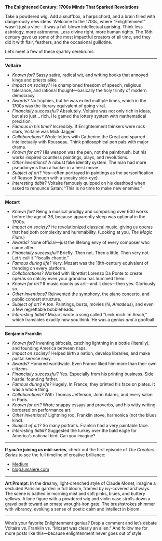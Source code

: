 **The Enlightened Century: 1700s Minds That Sparked Revolutions**

Take a powdered wig. Add a snuffbox, a harpsichord, and a brain filled with dangerously new ideas. Welcome to the 1700s, where “Enlightenment” wasn’t just a vibe—it was a full-blown intellectual uprising. Think less astrology, more astronomy. Less divine right, more human rights. The 18th century gave us some of the most impactful creators of all time, and they did it with flair, feathers, and the occasional guillotine.

Let’s meet a few of these sparkly cerebrums:

---

**Voltaire**

* *Known for?* Sassy satire, radical wit, and writing books that annoyed kings and priests alike.
* *Impact on society?* He championed freedom of speech, religious tolerance, and rational thought—basically the holy trinity of modern democracy.
* *Awards?* No trophies, but he was exiled multiple times, which in the 1700s was the literary equivalent of going viral.
* *Financially successful?* Absolutely. Voltaire was not only rich in ideas, but also just… rich. He gamed the lottery system with mathematical precision.
* *Famous in his time?* Incredibly. If Enlightenment thinkers were rock stars, Voltaire was Mick Jagger.
* *Collaborations?* Wrote letters with Catherine the Great and sparred intellectually with Rousseau. Think philosophical pen pals with major drama.
* *Known for art?* His weapon was the pen, not the paintbrush, but his works inspired countless paintings, plays, and revolutions.
* *Other inventions?* A robust fake identity system. The man had more pseudonyms than a hacker in a heist movie.
* *Subject of art?* Yes—often portrayed in paintings as the personification of Reason (though with a sneaky side-eye).
* *Interesting tidbit?* Voltaire famously quipped on his deathbed when asked to renounce Satan: “This is no time to make new enemies.”

---

**Mozart**

* *Known for?* Being a musical prodigy and composing over 600 works before the age of 36, because apparently sleep was optional in the 1700s.
* *Impact on society?* He revolutionized classical music, giving us operas that had both complexity and hummability. (Looking at you, *The Magic Flute*.)
* *Awards?* None official—just the lifelong envy of every composer who came after.
* *Financially successful?* Briefly. Then not. Then a little. Then very not. Let’s call it "fiscally chaotic."
* *Famous during life?* Very. Mozart was the 18th-century equivalent of trending on every platform.
* *Collaborations?* Worked with librettist Lorenzo Da Ponte to create operas so catchy even your grandma has hummed them.
* *Known for art?* If music counts as art—and it does—then yes. Gloriously so.
* *Other inventions?* Reinvented the symphony, the piano concerto, and public concert structure.
* *Subject of art?* A ton. Paintings, busts, movies (hi, *Amadeus*), and even a few regrettable bobbleheads.
* *Interesting tidbit?* Mozart wrote a song called “Leck mich im Arsch,” which translates exactly how you think. He was a genius *and* a goofball.

---

**Benjamin Franklin**

* *Known for?* Inventing bifocals, catching lightning in a bottle (literally), and founding America between naps.
* *Impact on society?* Helped birth a nation, develop libraries, and make postal service sexy.
* *Awards?* Honored worldwide. Even France liked him more than their own citizens.
* *Financially successful?* Yes. Especially from his printing business. Side hustle: founding father.
* *Famous during life?* Hugely. In France, they printed his face on plates. It was a whole thing.
* *Collaborations?* With Thomas Jefferson, John Adams, and every salon in Paris.
* *Known for art?* Wrote snappy essays and proverbs, and his witty writing bordered on performance art.
* *Other inventions?* Lightning rod, Franklin stove, harmonica (not the blues kind).
* *Subject of art?* So many portraits. Franklin had a very paintable face.
* *Interesting tidbit?* Suggested the turkey over the bald eagle for America’s national bird. Can you imagine?

---

**If you’re joining us mid-series**, check out the first episode of *The Creators Series* to see the full timeline of creative brilliance:

* [Medium](https://medium.com/@DaveLumAI/the-creators-series-a-lightning-tour-of-historys-greatest-geniuses-317d81bc5532)
* [blog.lumaiere.com](https://blog.lumaiere.com/the-creators-series-a-lightning-tour-of-historys-greatest-geniuses/)

---

**Art Prompt:**
In the dreamy, light-drenched style of Claude Monet, imagine a secluded Parisian garden in full bloom, framed by ivy-covered archways. The scene is bathed in morning mist and soft pinks, blues, and buttery yellows. A lone figure with a powdered wig and violin case strolls down a gravel path toward an ornate wrought-iron gate. The brushstrokes shimmer with vibrancy, evoking a sense of poetic calm and intellect in bloom.

---

Who’s your favorite Enlightenment genius? Drop a comment and let’s debate Voltaire vs. Franklin vs. “Mozart was clearly an alien.” And follow me for more posts like this—because enlightenment never goes out of style.
